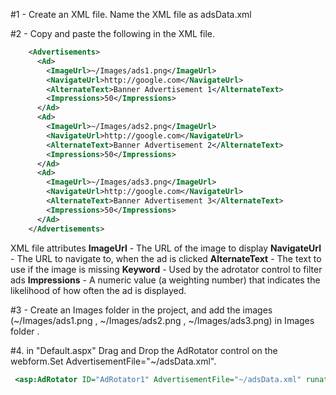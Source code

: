 #1 -  Create  an XML file. Name the XML file as adsData.xml 

#2 -  Copy and paste the following in the XML file.
```xml
    <Advertisements>
      <Ad>
        <ImageUrl>~/Images/ads1.png</ImageUrl>
        <NavigateUrl>http://google.com</NavigateUrl>
        <AlternateText>Banner Advertisement 1</AlternateText>
        <Impressions>50</Impressions>
      </Ad>
      <Ad>
        <ImageUrl>~/Images/ads2.png</ImageUrl>
        <NavigateUrl>http://google.com</NavigateUrl>
        <AlternateText>Banner Advertisement 2</AlternateText>
        <Impressions>50</Impressions>
      </Ad>
      <Ad>
        <ImageUrl>~/Images/ads3.png</ImageUrl>
        <NavigateUrl>http://google.com</NavigateUrl>
        <AlternateText>Banner Advertisement 3</AlternateText>
        <Impressions>50</Impressions>
      </Ad>
    </Advertisements>
```

XML file attributes
**ImageUrl** - The URL of the image to display
**NavigateUrl** - The URL to navigate to, when the ad is clicked
**AlternateText** - The text to use if the image is missing
**Keyword** - Used by the adrotator control to filter ads
**Impressions** - A numeric value (a weighting number) that indicates the likelihood of how often the ad is displayed. 

#3 - Create an Images folder in the project, and add the images (~/Images/ads1.png , ~/Images/ads2.png , ~/Images/ads3.png) in Images folder .



#4. in "Default.aspx" Drag and Drop the AdRotator control on the webform.Set AdvertisementFile="~/adsData.xml".

```asp
 <asp:AdRotator ID="AdRotator1" AdvertisementFile="~/adsData.xml" runat="server" Width="300" Height="250" />
 ```
